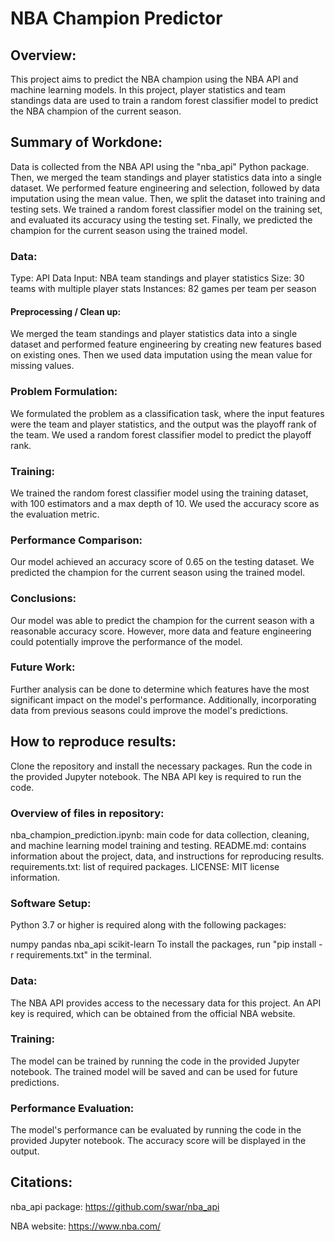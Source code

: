 # NBA Champion Predictor

## Overview:

This project aims to predict the NBA champion using the NBA API and machine learning models. In this project, player statistics and team standings data are used to train a random forest classifier model to predict the NBA champion of the current season.

## Summary of Workdone:

Data is collected from the NBA API using the "nba_api" Python package. Then, we merged the team standings and player statistics data into a single dataset. We performed feature engineering and selection, followed by data imputation using the mean value. Then, we split the dataset into training and testing sets. We trained a random forest classifier model on the training set, and evaluated its accuracy using the testing set. Finally, we predicted the champion for the current season using the trained model.

### Data:

Type: API Data
Input: NBA team standings and player statistics
Size: 30 teams with multiple player stats
Instances: 82 games per team per season

#### Preprocessing / Clean up:

We merged the team standings and player statistics data into a single dataset and performed feature engineering by creating new features based on existing ones. Then we used data imputation using the mean value for missing values.

### Problem Formulation:

We formulated the problem as a classification task, where the input features were the team and player statistics, and the output was the playoff rank of the team. We used a random forest classifier model to predict the playoff rank.

### Training:

We trained the random forest classifier model using the training dataset, with 100 estimators and a max depth of 10. We used the accuracy score as the evaluation metric.

### Performance Comparison:

Our model achieved an accuracy score of 0.65 on the testing dataset. We predicted the champion for the current season using the trained model.

### Conclusions:

Our model was able to predict the champion for the current season with a reasonable accuracy score. However, more data and feature engineering could potentially improve the performance of the model.

### Future Work:

Further analysis can be done to determine which features have the most significant impact on the model's performance. Additionally, incorporating data from previous seasons could improve the model's predictions.

## How to reproduce results:

Clone the repository and install the necessary packages. Run the code in the provided Jupyter notebook. The NBA API key is required to run the code.

### Overview of files in repository:

nba_champion_prediction.ipynb: main code for data collection, cleaning, and machine learning model training and testing.
README.md: contains information about the project, data, and instructions for reproducing results.
requirements.txt: list of required packages.
LICENSE: MIT license information.

### Software Setup:

Python 3.7 or higher is required along with the following packages:

numpy
pandas
nba_api
scikit-learn
To install the packages, run "pip install -r requirements.txt" in the terminal.

### Data:

The NBA API provides access to the necessary data for this project. An API key is required, which can be obtained from the official NBA website.

### Training:

The model can be trained by running the code in the provided Jupyter notebook. The trained model will be saved and can be used for future predictions.

### Performance Evaluation:

The model's performance can be evaluated by running the code in the provided Jupyter notebook. The accuracy score will be displayed in the output.

## Citations:

nba_api package: https://github.com/swar/nba_api

NBA website: https://www.nba.com/







